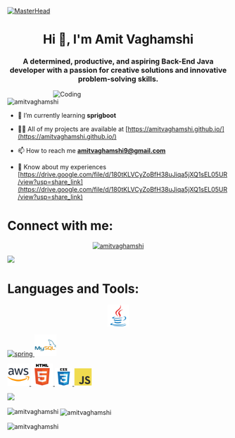 [![MasterHead](https://digitaledgetech.in/images/New_Banner_02.gif)](https://amitvaghamshi.io)
<h1 align="center">Hi 👋, I'm Amit Vaghamshi</h1>
<h3 align="center">A determined, productive, and aspiring Back-End Java developer with a passion for creative solutions and innovative problem-solving skills.</h3>
<img align="right" alt="Coding" width="400" src="https://hack.codingblocks.com/_nuxt/img/maingif.1646021.gif">

<!-- profile visit section -->
<p align="left"> <img src="https://komarev.com/ghpvc/?username=amitvaghamshi&label=Profile%20views&color=0e75b6&style=flat" alt="amitvaghamshi" /> </p>


<!-- About Me section -->

- 🌱 I’m currently learning **sprigboot**

- 👨‍💻 All of my projects are available at [https://amitvaghamshi.github.io/](https://amitvaghamshi.github.io/)

- 📫 How to reach me **amitvaghamshi9@gmail.com**

- 📄 Know about my experiences [https://drive.google.com/file/d/180tKLVCyZoBfH38uJiqa5jXQ1sEL05UR/view?usp=share_link](https://drive.google.com/file/d/180tKLVCyZoBfH38uJiqa5jXQ1sEL05UR/view?usp=share_link)




<!-- contact section -->
<h1 align="left">Connect with me:</h1>
<p align="center">
<a href="https://linkedin.com/in/amitvaghamshi" target="blank"><img align="center" src="https://raw.githubusercontent.com/rahuldkjain/github-profile-readme-generator/master/src/images/icons/Social/linked-in-alt.svg" alt="amitvaghamshi" height="50" width="50" /></a>
</p>
<img src="https://raw.githubusercontent.com/andreasbm/readme/master/assets/lines/colored.png">




<!-- Language section -->
<h1 align="left">Languages and Tools:</h1>
<p align="center"> 
<a href="https://www.java.com" target="_blank" rel="noreferrer"> <img src="https://raw.githubusercontent.com/devicons/devicon/master/icons/java/java-original.svg" alt="java" width="50" height="50"/> </a>

<a href="https://spring.io/" target="_blank" rel="noreferrer"> <img src="https://www.vectorlogo.zone/logos/springio/springio-icon.svg" alt="spring" width="50" height="50"/> </a> 
<a href="https://www.mysql.com/" target="_blank" rel="noreferrer"> <img src="https://raw.githubusercontent.com/devicons/devicon/master/icons/mysql/mysql-original-wordmark.svg" alt="mysql" width="50" height="50"/> </a> 

<a href="https://aws.amazon.com" target="_blank" rel="noreferrer"> <img src="https://raw.githubusercontent.com/devicons/devicon/master/icons/amazonwebservices/amazonwebservices-original-wordmark.svg" alt="aws" width="50" height="50"/> </a>
<a href="https://www.w3.org/html/" target="_blank" rel="noreferrer"> <img src="https://raw.githubusercontent.com/devicons/devicon/master/icons/html5/html5-original-wordmark.svg" alt="html5" width="50" height="50"/> </a>
 <a href="https://www.w3schools.com/css/" target="_blank" rel="noreferrer"> <img src="https://raw.githubusercontent.com/devicons/devicon/master/icons/css3/css3-original-wordmark.svg" alt="css3" width="40" height="40"/> </a>
<a href="https://developer.mozilla.org/en-US/docs/Web/JavaScript" target="_blank" rel="noreferrer"> <img src="https://raw.githubusercontent.com/devicons/devicon/master/icons/javascript/javascript-original.svg" alt="javascript" width="40" height="40"/> </a> 
</p>

<img src="https://raw.githubusercontent.com/andreasbm/readme/master/assets/lines/colored.png">



<p><img align="left" src="https://github-readme-stats.vercel.app/api/top-langs?username=amitvaghamshi&show_icons=true&locale=en&layout=compact" alt="amitvaghamshi" /></p>

<p>&nbsp;<img align="center" src="https://github-readme-stats.vercel.app/api?username=amitvaghamshi&show_icons=true&locale=en" alt="amitvaghamshi" /></p>

<p><img align="center" src="https://github-readme-streak-stats.herokuapp.com/?user=amitvaghamshi&" alt="amitvaghamshi" /></p>

